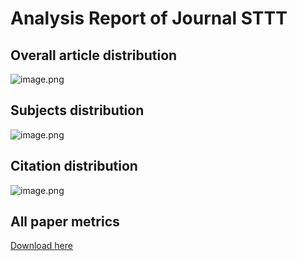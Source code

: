 # Analysis Report of Journal STTT

## Overall article distribution
![image.png](https://upload-images.jianshu.io/upload_images/17916304-5611ca7a11ef0853.png?imageMogr2/auto-orient/strip%7CimageView2/2/w/1240)

## Subjects distribution
![image.png](https://upload-images.jianshu.io/upload_images/17916304-de6163fd2edf7441.png?imageMogr2/auto-orient/strip%7CimageView2/2/w/1240)


## Citation distribution
![image.png](https://upload-images.jianshu.io/upload_images/17916304-110a705593c8c069.png?imageMogr2/auto-orient/strip%7CimageView2/2/w/1240)

## All paper metrics
[Download here](https://github.com/Telogen/ASNJ_data/raw/master/STTT/paper_metrics.xlsx)

